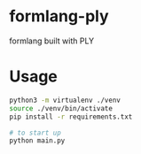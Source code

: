 # formlang-ply
formlang built with PLY

# Usage

```bash
python3 -m virtualenv ./venv
source ./venv/bin/activate
pip install -r requirements.txt

# to start up
python main.py
```
